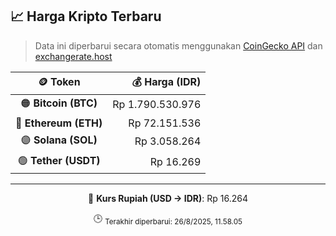 

<!-- HARGA_KRIPTO -->
## 📈 Harga Kripto Terbaru

> Data ini diperbarui secara otomatis menggunakan [CoinGecko API](https://www.coingecko.com/) dan [exchangerate.host](https://exchangerate.host/)

<div align="center">

| 🪙 Token | 💰 Harga (IDR) |
|:------:|---------------:|
| 🟠 **Bitcoin (BTC)**   | Rp 1.790.530.976 |
| 🔵 **Ethereum (ETH)**  | Rp 72.151.536 |
| 🟣 **Solana (SOL)**    | Rp 3.058.264 |
| 🟢 **Tether (USDT)**   | Rp 16.269 |

---

💱 **Kurs Rupiah (USD → IDR)**: Rp 16.264

🕒 <sub>Terakhir diperbarui: 26/8/2025, 11.58.05</sub>

</div>
<!-- /HARGA_KRIPTO -->